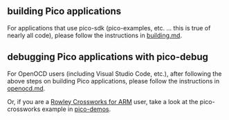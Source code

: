 ## building Pico applications

For applications that use pico-sdk (pico-examples, etc. ... this is true of nearly all code), please follow the instructions in [building.md](building.md).

## debugging Pico applications with pico-debug

For OpenOCD users (including Visual Studio Code, etc.), after following the above steps on building Pico applications, please follow the instructions in [openocd.md](openocd.md).

Or, if you are a [Rowley Crossworks for ARM](https://www.rowley.co.uk/arm/index.htm) user, take a look at the pico-crossworks example in [pico-demos](https://github.com/majbthrd/pico-demos).

